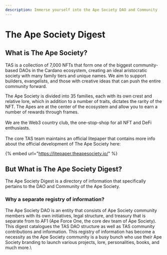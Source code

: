 ```yaml
---
description: Immerse yourself into the Ape Society DAO and Community
---
```


# The Ape Society Digest

## What is The Ape Society?

TAS is a collection of 7,000 NFTs that form one of the biggest community-based DAOs in the Cardano ecosystem, creating an ideal aristocratic society with many family tiers and unique names. We aim to support builders, evangelists, and those with creative ideas that can push the entire community forward.

The Ape Society is divided into 35 families, each with its own crest and relative lore, which in addition to a number of traits, dictates the rarity of the NFT. The Apes are at the center of the ecosystem and allow you to earn a number of rewards through frames.\
\
We are the Web3 country club, the one-stop-shop for all NFT and DeFi enthusiasts. \
\
The core TAS team maintains an official litepaper that contains more info about the official development of The Ape Society here:

{% embed url="https://litepaper.theapesociety.io/" %}

## But What is The Ape Society Digest?

The Ape Society Digest is a directory of information that specifically pertains to the DAO and Community of the Ape Society.

### Why a separate registry of information?

The Ape Society DAO is an entity that consists of Ape Society community members with its own initiatives, legal structure, and treasury that is separate from to AF1 (Ape Force One, the core dev team of Ape Society). This digest catalogues the TAS DAO structure as well as TAS community contributions and information. This registry of information has become a necessity as the Ape Society community is a busy bunch who use their Ape Society branding to launch various projects, lore, personalities, books, and much more.\
